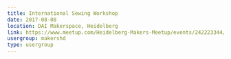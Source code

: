 ```yaml
---
title: International Sewing Workshop
date: 2017-08-08
location: DAI Makerspace, Heidelberg
link: https://www.meetup.com/Heidelberg-Makers-Meetup/events/242223344/
usergroup: makershd
type: usergroup
---
```

